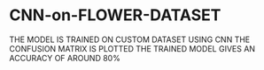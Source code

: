 # CNN-on-FLOWER-DATASET
THE MODEL IS TRAINED ON CUSTOM DATASET USING CNN
THE CONFUSION MATRIX IS PLOTTED
THE TRAINED MODEL GIVES AN ACCURACY OF AROUND 80%
